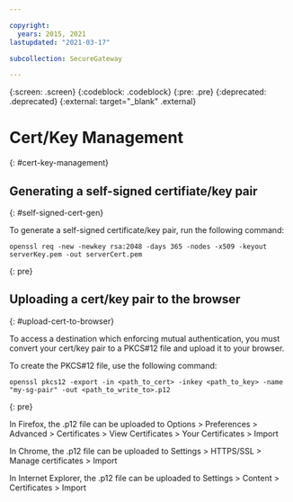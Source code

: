 ```yaml
---

copyright:
  years: 2015, 2021
lastupdated: "2021-03-17"

subcollection: SecureGateway

---
```

{:screen: .screen}
{:codeblock: .codeblock}
{:pre: .pre}
{:deprecated: .deprecated}
{:external: target="_blank" .external}

# Cert/Key Management
{: #cert-key-management}

## Generating a self-signed certifiate/key pair
{: #self-signed-cert-gen}

To generate a self-signed certificate/key pair, run the following command:

```
openssl req -new -newkey rsa:2048 -days 365 -nodes -x509 -keyout serverKey.pem -out serverCert.pem
```
{: pre}


## Uploading a cert/key pair to the browser
{: #upload-cert-to-browser}

To access a destination which enforcing mutual authentication, you must convert your cert/key pair to a PKCS#12 file and upload it to your browser.

To create the PKCS#12 file, use the following command:

```
openssl pkcs12 -export -in <path_to_cert> -inkey <path_to_key> -name "my-sg-pair" -out <path_to_write_to>.p12
```
{: pre}

In Firefox, the .p12 file can be uploaded to Options > Preferences > Advanced > Certificates > View Certificates > Your Certificates > Import

In Chrome, the .p12 file can be uploaded to Settings > HTTPS/SSL > Manage certificates > Import

In Internet Explorer, the .p12 file can be uploaded to Settings > Content > Certificates > Import
